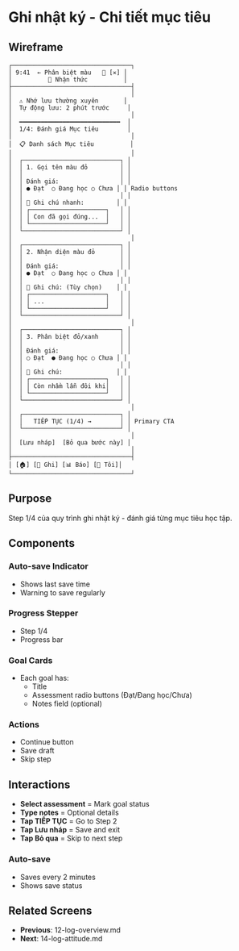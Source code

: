 # Ghi nhật ký - Chi tiết mục tiêu

## Wireframe

```
┌─────────────────────────────────┐
│ 9:41  ← Phân biệt màu   💾 [✕] │
│          🧠 Nhận thức          │
├─────────────────────────────────┤
│                                 │
│  ⚠️ Nhớ lưu thường xuyên       │
│  Tự động lưu: 2 phút trước     │
│                                 │
│  ━━━━━━━━━━━━━━━━━━━━━━━━━━━━  │
│  1/4: Đánh giá Mục tiêu        │
│                                 │
│  📋 Danh sách Mục tiêu          │
│                                 │
│  ┌───────────────────────────┐ │
│  │ 1. Gọi tên màu đỏ         │ │
│  │                           │ │
│  │ Đánh giá:                 │ │
│  │ ● Đạt  ○ Đang học ○ Chưa │ │ Radio buttons
│  │                           │ │
│  │ 📝 Ghi chú nhanh:         │ │
│  │ ┌─────────────────────┐   │ │
│  │ │ Con đã gọi đúng...  │   │ │
│  │ └─────────────────────┘   │ │
│  └───────────────────────────┘ │
│                                 │
│  ┌───────────────────────────┐ │
│  │ 2. Nhận diện màu đỏ       │ │
│  │                           │ │
│  │ Đánh giá:                 │ │
│  │ ● Đạt  ○ Đang học ○ Chưa │ │
│  │                           │ │
│  │ 📝 Ghi chú: (Tùy chọn)    │ │
│  │ ┌─────────────────────┐   │ │
│  │ │ ...                 │   │ │
│  │ └─────────────────────┘   │ │
│  └───────────────────────────┘ │
│                                 │
│  ┌───────────────────────────┐ │
│  │ 3. Phân biệt đỏ/xanh      │ │
│  │                           │ │
│  │ Đánh giá:                 │ │
│  │ ○ Đạt  ● Đang học ○ Chưa │ │
│  │                           │ │
│  │ 📝 Ghi chú:               │ │
│  │ ┌─────────────────────┐   │ │
│  │ │ Còn nhầm lẫn đôi khi│   │ │
│  │ └─────────────────────┘   │ │
│  └───────────────────────────┘ │
│                                 │
│  ┌───────────────────────────┐ │
│  │   TIẾP TỤC (1/4) →        │ │ Primary CTA
│  └───────────────────────────┘ │
│                                 │
│  [Lưu nháp]  [Bỏ qua bước này] │
│                                 │
├─────────────────────────────────┤
│ [🏠] [📝 Ghi] [📊 Báo] [👤 Tôi]│
└─────────────────────────────────┘
```

## Purpose

Step 1/4 của quy trình ghi nhật ký - đánh giá từng mục tiêu học tập.

## Components

### Auto-save Indicator

- Shows last save time
- Warning to save regularly

### Progress Stepper

- Step 1/4
- Progress bar

### Goal Cards

- Each goal has:
  - Title
  - Assessment radio buttons (Đạt/Đang học/Chưa)
  - Notes field (optional)

### Actions

- Continue button
- Save draft
- Skip step

## Interactions

- **Select assessment** = Mark goal status
- **Type notes** = Optional details
- **Tap TIẾP TỤC** = Go to Step 2
- **Tap Lưu nháp** = Save and exit
- **Tap Bỏ qua** = Skip to next step

### Auto-save

- Saves every 2 minutes
- Shows save status

## Related Screens

- **Previous**: 12-log-overview.md
- **Next**: 14-log-attitude.md
